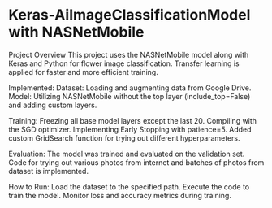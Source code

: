 # Keras-AiImageClassificationModel with NASNetMobile
Project Overview
This project uses the NASNetMobile model along with Keras and Python for flower image classification. Transfer learning is applied for faster and more efficient training.

Implemented:
  Dataset: Loading and augmenting data from Google Drive.
  Model: Utilizing NASNetMobile without the top layer (include_top=False) and adding custom layers.

  Training:
    Freezing all base model layers except the last 20.
    Compiling with the SGD optimizer.
    Implementing Early Stopping with patience=5.
    Added custom GridSearch function for trying out different hyperparameters.
    
  Evaluation: 
    The model was trained and evaluated on the validation set.
    Code for trying out various photos from internet and batches of photos from dataset is implemented.
    
  How to Run:
    Load the dataset to the specified path.
    Execute the code to train the model.
    Monitor loss and accuracy metrics during training.
